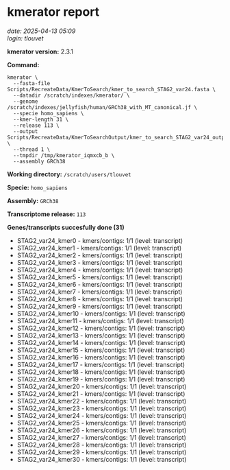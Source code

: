# kmerator report
*date: 2025-04-13 05:09*  
*login: tlouvet*

**kmerator version:** 2.3.1

**Command:**

```
kmerator \
  --fasta-file Scripts/RecreateData/KmerToSearch/kmer_to_search_STAG2_var24.fasta \
  --datadir /scratch/indexes/kmerator/ \
  --genome /scratch/indexes/jellyfish/human/GRCh38_with_MT_canonical.jf \
  --specie homo_sapiens \
  --kmer-length 31 \
  --release 113 \
  --output Scripts/RecreateData/KmerToSearchOutput/kmer_to_search_STAG2_var24_output \
  --thread 1 \
  --tmpdir /tmp/kmerator_iqmxcb_b \
  --assembly GRCh38
```

**Working directory:** `/scratch/users/tlouvet`

**Specie:** `homo_sapiens`

**Assembly:** `GRCh38`

**Transcriptome release:** `113`

**Genes/transcripts succesfully done (31)**

- STAG2_var24_kmer0 - kmers/contigs: 1/1 (level: transcript)
- STAG2_var24_kmer1 - kmers/contigs: 1/1 (level: transcript)
- STAG2_var24_kmer2 - kmers/contigs: 1/1 (level: transcript)
- STAG2_var24_kmer3 - kmers/contigs: 1/1 (level: transcript)
- STAG2_var24_kmer4 - kmers/contigs: 1/1 (level: transcript)
- STAG2_var24_kmer5 - kmers/contigs: 1/1 (level: transcript)
- STAG2_var24_kmer6 - kmers/contigs: 1/1 (level: transcript)
- STAG2_var24_kmer7 - kmers/contigs: 1/1 (level: transcript)
- STAG2_var24_kmer8 - kmers/contigs: 1/1 (level: transcript)
- STAG2_var24_kmer9 - kmers/contigs: 1/1 (level: transcript)
- STAG2_var24_kmer10 - kmers/contigs: 1/1 (level: transcript)
- STAG2_var24_kmer11 - kmers/contigs: 1/1 (level: transcript)
- STAG2_var24_kmer12 - kmers/contigs: 1/1 (level: transcript)
- STAG2_var24_kmer13 - kmers/contigs: 1/1 (level: transcript)
- STAG2_var24_kmer14 - kmers/contigs: 1/1 (level: transcript)
- STAG2_var24_kmer15 - kmers/contigs: 1/1 (level: transcript)
- STAG2_var24_kmer16 - kmers/contigs: 1/1 (level: transcript)
- STAG2_var24_kmer17 - kmers/contigs: 1/1 (level: transcript)
- STAG2_var24_kmer18 - kmers/contigs: 1/1 (level: transcript)
- STAG2_var24_kmer19 - kmers/contigs: 1/1 (level: transcript)
- STAG2_var24_kmer20 - kmers/contigs: 1/1 (level: transcript)
- STAG2_var24_kmer21 - kmers/contigs: 1/1 (level: transcript)
- STAG2_var24_kmer22 - kmers/contigs: 1/1 (level: transcript)
- STAG2_var24_kmer23 - kmers/contigs: 1/1 (level: transcript)
- STAG2_var24_kmer24 - kmers/contigs: 1/1 (level: transcript)
- STAG2_var24_kmer25 - kmers/contigs: 1/1 (level: transcript)
- STAG2_var24_kmer26 - kmers/contigs: 1/1 (level: transcript)
- STAG2_var24_kmer27 - kmers/contigs: 1/1 (level: transcript)
- STAG2_var24_kmer28 - kmers/contigs: 1/1 (level: transcript)
- STAG2_var24_kmer29 - kmers/contigs: 1/1 (level: transcript)
- STAG2_var24_kmer30 - kmers/contigs: 1/1 (level: transcript)
